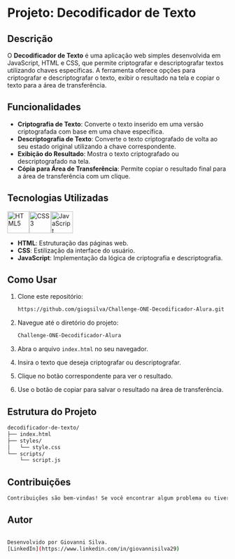 # Projeto: Decodificador de Texto

## Descrição

O **Decodificador de Texto** é uma aplicação web simples desenvolvida em JavaScript, HTML e CSS, que permite criptografar e descriptografar textos utilizando chaves específicas. A ferramenta oferece opções para criptografar e descriptografar o texto, exibir o resultado na tela e copiar o texto para a área de transferência.

## Funcionalidades

- **Criptografia de Texto**: Converte o texto inserido em uma versão criptografada com base em uma chave específica.
- **Descriptografia de Texto**: Converte o texto criptografado de volta ao seu estado original utilizando a chave correspondente.
- **Exibição do Resultado**: Mostra o texto criptografado ou descriptografado na tela.
- **Cópia para Área de Transferência**: Permite copiar o resultado final para a área de transferência com um clique.

## Tecnologias Utilizadas

<div style="display: flex; align-items: center;">
  <img src="https://cdn.jsdelivr.net/gh/devicons/devicon/icons/html5/html5-original.svg" alt="HTML5" width="50" height="50"/>
  <img src="https://cdn.jsdelivr.net/gh/devicons/devicon/icons/css3/css3-original.svg" alt="CSS3" width="50" height="50"/>
  <img src="https://cdn.jsdelivr.net/gh/devicons/devicon/icons/javascript/javascript-original.svg" alt="JavaScript" width="50" height="50"/>
</div>

- **HTML**: Estruturação das páginas web.
- **CSS**: Estilização da interface do usuário.
- **JavaScript**: Implementação da lógica de criptografia e descriptografia.

## Como Usar

1. Clone este repositório:
    ```bash
    https://github.com/giogsilva/Challenge-ONE-Decodificador-Alura.git
    ```

2. Navegue até o diretório do projeto:
    ```bash
    Challenge-ONE-Decodificador-Alura
    ```

3. Abra o arquivo `index.html` no seu navegador.

4. Insira o texto que deseja criptografar ou descriptografar.

5. Clique no botão correspondente para ver o resultado.

6. Use o botão de copiar para salvar o resultado na área de transferência.

## Estrutura do Projeto

```bash
decodificador-de-texto/
├── index.html
├── styles/
│   └── style.css
└── scripts/
    └── script.js
```

## Contribuições
```bash
Contribuições são bem-vindas! Se você encontrar algum problema ou tiver sugestões, fique à vontade para abrir uma issue ou enviar um pull request.
```

## Autor
```bash

Desenvolvido por Giovanni Silva.  
[LinkedIn](https://www.linkedin.com/in/giovannisilva29)
```


